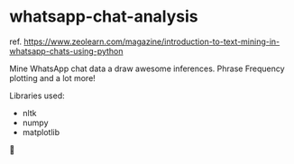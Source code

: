 # whatsapp-chat-analysis
ref. https://www.zeolearn.com/magazine/introduction-to-text-mining-in-whatsapp-chats-using-python

Mine WhatsApp chat data a draw awesome inferences. Phrase Frequency plotting and a lot more!

Libraries used:

* nltk
* numpy
* matplotlib

:tada:


